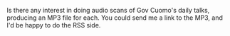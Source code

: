 Is there any interest in doing audio scans of Gov Cuomo's daily talks, producing an MP3 file for each. You could send me a link to the MP3, and I'd be happy to do the RSS side. 

